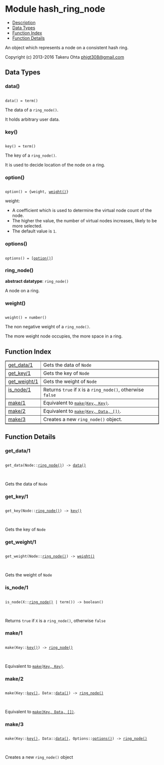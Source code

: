 

# Module hash_ring_node #
* [Description](#description)
* [Data Types](#types)
* [Function Index](#index)
* [Function Details](#functions)

An object which represents a node on a consistent hash ring.

Copyright (c) 2013-2016 Takeru Ohta <phjgt308@gmail.com>

<a name="types"></a>

## Data Types ##




### <a name="type-data">data()</a> ###


<pre><code>
data() = term()
</code></pre>

 The data of a `ring_node()`.

It holds arbitrary user data.



### <a name="type-key">key()</a> ###


<pre><code>
key() = term()
</code></pre>

 The key of a `ring_node()`.

It is used to decide location of the node on a ring.



### <a name="type-option">option()</a> ###


<pre><code>
option() = {weight, <a href="#type-weight">weight()</a>}
</code></pre>

 weight:
- A coefficient which is used to determine the virtual node count of the node.
- The higher the value, the number of virtual nodes increases, likely to be more selected.
- The default value is `1`.



### <a name="type-options">options()</a> ###


<pre><code>
options() = [<a href="#type-option">option()</a>]
</code></pre>




### <a name="type-ring_node">ring_node()</a> ###


__abstract datatype__: `ring_node()`

 A node on a ring.



### <a name="type-weight">weight()</a> ###


<pre><code>
weight() = number()
</code></pre>

 The non negative weight of a `ring_node()`.

The more weight node occupies, the more space in a ring.

<a name="index"></a>

## Function Index ##


<table width="100%" border="1" cellspacing="0" cellpadding="2" summary="function index"><tr><td valign="top"><a href="#get_data-1">get_data/1</a></td><td>Gets the data of <code>Node</code></td></tr><tr><td valign="top"><a href="#get_key-1">get_key/1</a></td><td>Gets the key of <code>Node</code></td></tr><tr><td valign="top"><a href="#get_weight-1">get_weight/1</a></td><td>Gets the weight of <code>Node</code></td></tr><tr><td valign="top"><a href="#is_node-1">is_node/1</a></td><td>Returns <code>true</code> if <code>X</code> is a <code>ring_node()</code>, otherwise <code>false</code></td></tr><tr><td valign="top"><a href="#make-1">make/1</a></td><td>Equivalent to <a href="#make-2"><tt>make(Key, Key)</tt></a>.</td></tr><tr><td valign="top"><a href="#make-2">make/2</a></td><td>Equivalent to <a href="#make-3"><tt>make(Key, Data, [])</tt></a>.</td></tr><tr><td valign="top"><a href="#make-3">make/3</a></td><td>Creates a new <code>ring_node()</code> object.</td></tr></table>


<a name="functions"></a>

## Function Details ##

<a name="get_data-1"></a>

### get_data/1 ###

<pre><code>
get_data(Node::<a href="#type-ring_node">ring_node()</a>) -&gt; <a href="#type-data">data()</a>
</code></pre>
<br />

Gets the data of `Node`

<a name="get_key-1"></a>

### get_key/1 ###

<pre><code>
get_key(Node::<a href="#type-ring_node">ring_node()</a>) -&gt; <a href="#type-key">key()</a>
</code></pre>
<br />

Gets the key of `Node`

<a name="get_weight-1"></a>

### get_weight/1 ###

<pre><code>
get_weight(Node::<a href="#type-ring_node">ring_node()</a>) -&gt; <a href="#type-weight">weight()</a>
</code></pre>
<br />

Gets the weight of `Node`

<a name="is_node-1"></a>

### is_node/1 ###

<pre><code>
is_node(X::<a href="#type-ring_node">ring_node()</a> | term()) -&gt; boolean()
</code></pre>
<br />

Returns `true` if `X` is a `ring_node()`, otherwise `false`

<a name="make-1"></a>

### make/1 ###

<pre><code>
make(Key::<a href="#type-key">key()</a>) -&gt; <a href="#type-ring_node">ring_node()</a>
</code></pre>
<br />

Equivalent to [`make(Key, Key)`](#make-2).

<a name="make-2"></a>

### make/2 ###

<pre><code>
make(Key::<a href="#type-key">key()</a>, Data::<a href="#type-data">data()</a>) -&gt; <a href="#type-ring_node">ring_node()</a>
</code></pre>
<br />

Equivalent to [`make(Key, Data, [])`](#make-3).

<a name="make-3"></a>

### make/3 ###

<pre><code>
make(Key::<a href="#type-key">key()</a>, Data::<a href="#type-data">data()</a>, Options::<a href="#type-options">options()</a>) -&gt; <a href="#type-ring_node">ring_node()</a>
</code></pre>
<br />

Creates a new `ring_node()` object

